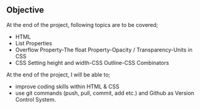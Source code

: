 ## Objective

At the end of the project, following topics are to be covered;

- HTML
- List Properties
- Overflow Property-The float Property-Opacity / Transparency-Units in CSS
- CSS Setting height and width-CSS Outline-CSS Combinators

At the end of the project, I will be able to;

- improve coding skills within HTML & CSS
- use git commands (push, pull, commit, add etc.) and Github as Version Control System.